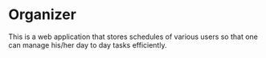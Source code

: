 # Organizer
This is a web application that stores schedules of various users so that one can manage his/her day to day tasks efficiently.

